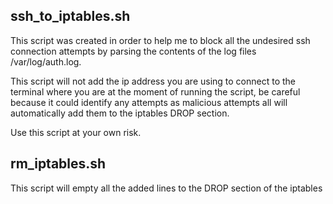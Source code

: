 ## ssh_to_iptables.sh
This script was created in order to help me to block all the undesired ssh connection attempts by parsing the contents of the log files /var/log/auth.log.

This script will not add the ip address you are using to connect to the terminal where you are at the moment of running the script, be careful because it could identify any attempts as malicious attempts all will automatically add them to the iptables DROP section.

Use this script at your own risk.

## rm_iptables.sh
This script will empty all the added lines to the DROP section of the iptables
